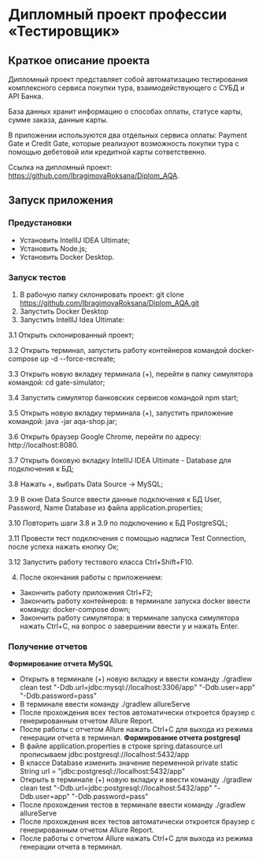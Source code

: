 # Дипломный проект профессии «Тестировщик»
## Краткое описание проекта
Дипломный проект представляет собой автоматизацию тестирования комплексного сервиса покупки тура, взаимодействующего с СУБД и API Банка.

База данных хранит информацию о способах оплаты, статусе карты, сумме заказа, данные карты.

В приложении используются два отдельных сервиса оплаты: Payment Gate и Credit Gate, которые реализуют возможность покупки тура с помощью дебетовой или кредитной карты сответственно.

Ссылка на дипломный проект: https://github.com/IbragimovaRoksana/Diplom_AQA.

## Запуск приложения
### Предустановки
- Установить IntellIJ IDEA Ultimate;
- Установить Node.js;
- Установить Docker Desktop.
### Запуск тестов
1. В рабочую папку склонировать проект: git clone https://github.com/IbragimovaRoksana/Diplom_AQA.git
2. Запустить Docker Desktop
3. Запустить IntellIJ Idea Ultimate:

  3.1 Открыть склонированный проект;
  
  3.2 Открыть терминал, запустить работу контейнеров командой docker-compose up -d --force-recreate;
  
  3.3 Открыть новую вкладку терминала (+), перейти в папку симулятора командой: cd gate-simulator;
  
  3.4 Запустить симулятор банковских сервисов командой npm start;
  
  3.5 Открыть новую вкладку терминала (+), запустить приложение командой: java -jar aqa-shop.jar;
  
  3.6 Открыть браузер Google Chrome, перейти по адресу: http://localhost:8080.
  
  3.7 Открыть боковую вкладку IntellIJ IDEA Ultimate - Database для подключения к БД;
  
  3.8 Нажать +, выбрать Data Source -> MySQL;
  
  3.9 В окне Data Source ввести данные подключения к БД User, Password, Name Database из файла application.properties;
  
  3.10 Повторить шаги 3.8 и 3.9 по подключению к БД PostgreSQL;
  
  3.11 Провести тест подключения с помощью надписи Test Connection, после успеха нажать кнопку Ок;
  
  3.12 Запустить работу тестового класса Ctrl+Shift+F10.
  
4. После окончания работы с приложением:
  - Закончить работу приложения Ctrl+F2;
  - Закончить работу контейнеров: в терминале запуска docker ввести команду: docker-compose down;
  - Закончить работу симулятора: в терминале запуска симулятора нажать Ctrl+C, на вопрос о завершении ввести y и нажать Enter.

### Получение отчетов
**Формирование отчета MySQL**
- Открыть в терминале (+) новую вкладку и ввести команду ./gradlew clean test "-Ddb.url=jdbc:mysql://localhost:3306/app" "-Ddb.user=app" "-Ddb.password=pass"
- В терминале ввести команду ./gradlew allureServe
- После прохождения всех тестов автоматически откроется браузер с генерированным отчетом Allure Report. 
- После работы с отчетом Allure нажать Сtrl+C для выхода из режима генерации отчета в терминал.
**Формирование отчета postgresql**
- В файле application.properties в строке spring.datasource.url прописываем jdbc:postgresql://localhost:5432/app
- В классе Database изменить значение переменной private static String url = "jdbc:postgresql://localhost:5432/app"
- Открыть в терминале (+) новую вкладку и ввести команду  ./gradlew clean test "-Ddb.url=jdbc:postgresql://localhost:5432/app" "-Ddb.user=app" "-Ddb.password=pass"
- После прохождения тестов в терминале ввести команду ./gradlew allureServe
- После прохождения всех тестов автоматически откроется браузер с генерированным отчетом Allure Report. 
- После работы с отчетом Allure нажать Сtrl+C для выхода из режима генерации отчета в терминал.
  
